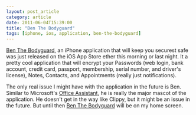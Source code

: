 ```yaml
---
layout: post_article
category: article
date: 2011-06-04T15:39:00
title: "Ben The Bodyguard"
tags: [iphone, ios, application, ben-the-bodyguard]
---
```


[Ben The Bodyguard](http://benthebodyguard.com/), an iPhone application that will keep you securest safe was just released on the iOS App Store ether this morning or last night. It a pretty cool application that will encrypt your Passwords (web login, bank account, credit card, passport, membership, serial number, and driver's license), Notes, Contacts, and Appointments (really just notifications).

The only real issue I might have with the application in the future is Ben. Similar to Microsoft's [Office Assistant](http://en.wikipedia.org/wiki/Office_Assistant), he is really the major mascot of the application. He doesn't get in the way like Clippy, but it might be an issue in the future. But until then [Ben The Bodyguard](http://benthebodyguard.com/) will be on my home screen.
